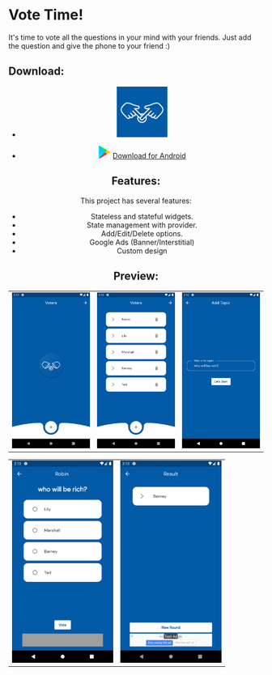 # Vote Time!

It's time to vote all the questions in your mind with your friends. Just add the question and give the phone to your friend :)

## Download:

<div style="text-align: center">
<ul><li>
<img src="logo/vote-time-logo-v1.png" width="100" height="100" />
</li></ul>
<ul><li>
<div>
<img src="logo/google-play.png" width="25" height="25" />
<a href="https://play.google.com/store/apps/details?id=com.ibrakaya.vote_time" >Download for Android </a>
</div>

</li></ul>
<div>



## Features:

This project has several features:

- Stateless and stateful widgets.
- State management with provider.
- Add/Edit/Delete options.
- Google Ads (Banner/Interstitial)
- Custom design

## Preview:

<div style="text-align: center"><table><tr>
<td style="text-align: center">
<img src="screenshots/ss_1.png" width="200" />
</td>
<td style="text-align: center">
<img src="screenshots/ss_2.png" width="200"/>
</td>
<td style="text-align: center">
<img src="screenshots/ss_3.png" width="200" />
</td>
</tr></table>
</div>
<div style="text-align: center"><table><tr>
<td style="text-align: center">
<img src="screenshots/ss_4.png" width="200"/>
</td>
<td style="text-align: center">
<img src="screenshots/ss_5.png" width="200" />
</td>

</tr></table>
</div>
